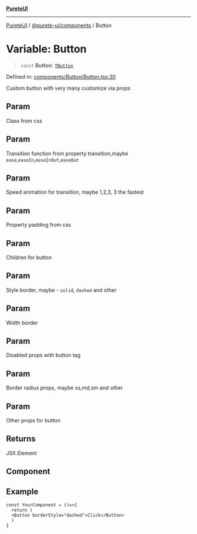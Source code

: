 [**PureteUI**](../../../README.md)

***

[PureteUI](../../../packages.md) / [@purete-ui/components](../README.md) / Button

# Variable: Button

> `const` **Button**: [`TButton`](../type-aliases/TButton.md)

Defined in: [components/Button/Button.tsx:30](https://github.com/zerok-cell/PureteUI/blob/main/libs/components/src/components/Button/Button.tsx#L30)

Custom button with very many customize via props

## Param

Class from css

## Param

Transition function from property transition,maybe `ease`,`easeIn`,`easeInOut`,`easeOut`

## Param

Speed animation for transition, maybe 1,2,3, 3 the fastest

## Param

Property padding from css

## Param

Children for button

## Param

Style border, maybe - `solid`, `dashed` and other

## Param

Width border

## Param

Disabled props with button tag

## Param

Border radius props, maybe xs,md,sm and other

## Param

Other props for button

## Returns

JSX.Element

## Component

## Example

```tsx
const YourComponent = ()=>{
  return (
  <Button borderStyle="dashed">Click</Button>
  )
}
```
